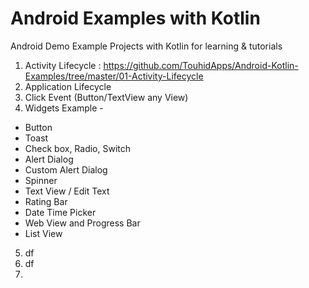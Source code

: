 # Android Examples with Kotlin
Android Demo Example Projects with Kotlin for learning & tutorials

1. Activity Lifecycle : https://github.com/TouhidApps/Android-Kotlin-Examples/tree/master/01-Activity-Lifecycle
2. Application Lifecycle
3. Click Event (Button/TextView any View) 
4. Widgets Example -
  * Button
  * Toast
  * Check box, Radio, Switch
  * Alert Dialog
  * Custom Alert Dialog
  * Spinner
  * Text View / Edit Text
  * Rating Bar
  * Date Time Picker
  * Web View and Progress Bar
  * List View
5. df
6. df
7. 
